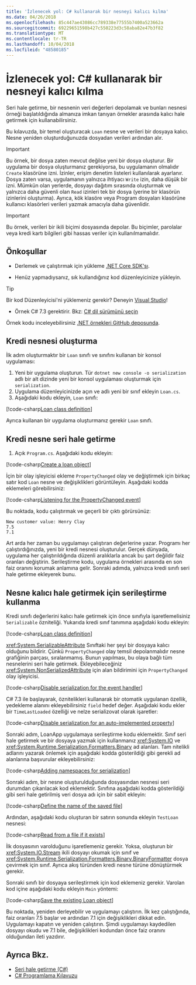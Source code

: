 ```yaml
---
title: 'İzlenecek yol: C# kullanarak bir nesneyi kalıcı kılma'
ms.date: 04/26/2018
ms.openlocfilehash: 85c447ae43086cc789338e77555b7400a523662a
ms.sourcegitcommit: 69229651598b427c550223d3c58aba82e47b3f82
ms.translationtype: MT
ms.contentlocale: tr-TR
ms.lasthandoff: 10/04/2018
ms.locfileid: "48580185"
---
```

# <a name="walkthrough-persisting-an-object-using-c"></a>İzlenecek yol: C# kullanarak bir nesneyi kalıcı kılma #

Seri hale getirme, bir nesnenin veri değerleri depolamak ve bunları nesnesi örneği başlatıldığında almanıza imkan tanıyan örnekler arasında kalıcı hale getirmek için kullanabilirsiniz.

Bu kılavuzda, bir temel oluşturacak `Loan` nesne ve verileri bir dosyaya kalıcı. Nesne yeniden oluşturduğunuzda dosyadan verileri ardından alır.

> [!IMPORTANT]
> Bu örnek, bir dosya zaten mevcut değilse yeni bir dosya oluşturur. Bir uygulama bir dosya oluşturmanız gerekiyorsa, bu uygulamanın olmalıdır `Create` klasörüne izni. İzinler, erişim denetim listeleri kullanılarak ayarlanır. Dosya zaten varsa, uygulamanın yalnızca ihtiyacı `Write` izin, daha düşük bir izni. Mümkün olan yerlerde, dosyayı dağıtım sırasında oluşturmak ve yalnızca daha güvenli olan `Read` izinleri tek bir dosya (yerine bir klasörün izinlerini oluşturma). Ayrıca, kök klasöre veya Program dosyaları klasörüne kullanıcı klasörleri verileri yazmak amacıyla daha güvenlidir.

> [!IMPORTANT]
> Bu örnek, verileri bir ikili biçimi dosyasında depolar. Bu biçimler, parolalar veya kredi kartı bilgileri gibi hassas veriler için kullanılmamalıdır.

## <a name="prerequisites"></a>Önkoşullar

* Derlemek ve çalıştırmak için yükleme [.NET Core SDK'sı](https://www.microsoft.com/net/core).

* Henüz yapmadıysanız, sık kullandığınız kod düzenleyicinize yükleyin.

> [!TIP]
> Bir kod Düzenleyicisi'ni yüklemeniz gerekir? Deneyin [Visual Studio](https://visualstudio.com/downloads)!

* Örnek C# 7.3 gerektirir. Bkz: [C# dil sürümünü seçin](../../../language-reference/configure-language-version.md) 

Örnek kodu inceleyebilirsiniz [.NET örnekleri GitHub deposunda](https://github.com/dotnet/samples/tree/master/csharp/serialization).

## <a name="creating-the-loan-object"></a>Kredi nesnesi oluşturma

İlk adım oluşturmaktır bir `Loan` sınıfı ve sınıfını kullanan bir konsol uygulaması:

1. Yeni bir uygulama oluşturun. Tür `dotnet new console -o serialization` adlı bir alt dizinde yeni bir konsol uygulaması oluşturmak için `serialization`.
1. Uygulama düzenleyicinizde açın ve adlı yeni bir sınıf ekleyin `Loan.cs`.
1. Aşağıdaki kodu ekleyin, `Loan` sınıfı:

[!code-csharp[Loan class definition](../../../../../samples/csharp/serialization/Loan.cs#1)]

Ayrıca kullanan bir uygulama oluşturmanız gerekir `Loan` sınıfı.

## <a name="serialize-the-loan-object"></a>Kredi nesne seri hale getirme

1. Açık `Program.cs`. Aşağıdaki kodu ekleyin:

[!code-csharp[Create a loan object](../../../../../samples/csharp/serialization/Program.cs#1)]

İçin bir olay işleyicisi ekleme `PropertyChanged` olay ve değiştirmek için birkaç satır kod `Loan` nesne ve değişiklikleri görüntüleyin. Aşağıdaki kodda eklemeleri görebilirsiniz:

[!code-csharp[Listening for the PropertyChanged event](../../../../../samples/csharp/serialization/Program.cs#2)]

Bu noktada, kodu çalıştırmak ve geçerli bir çıktı görürsünüz:

```console
New customer value: Henry Clay
7.5
7.1
```

Art arda her zaman bu uygulamayı çalıştıran değerlerine yazar. Programı her çalıştırdığınızda, yeni bir kredi nesnesi oluşturulur. Gerçek dünyada, uygulama her çalıştırıldığında düzenli aralıklarla ancak bu şart değildir faiz oranları değiştirin. Serileştirme kodu, uygulama örnekleri arasında en son faiz oranını korumak anlamına gelir. Sonraki adımda, yalnızca kredi sınıfı seri hale getirme ekleyerek bunu.

## <a name="using-serialization-to-persist-the-object"></a>Nesne kalıcı hale getirmek için serileştirme kullanma

Kredi sınıfı değerlerini kalıcı hale getirmek için önce sınıfıyla işaretlemelisiniz `Serializable` özniteliği. Yukarıda kredi sınıf tanımına aşağıdaki kodu ekleyin:

[!code-csharp[Loan class definition](../../../../../samples/csharp/serialization/Loan.cs#2)]

<xref:System.SerializableAttribute> Sınıftaki her şeyi bir dosyaya kalıcı olduğunu bildirir. Çünkü `PropertyChanged` olay temsil depolanmalıdır nesne grafiğinin parçası, sıralanmamış. Bunun yapılması, bu olaya bağlı tüm nesnelerini seri hale getirmek. Ekleyebileceğiniz <xref:System.NonSerializedAttribute> için alan bildirimini için `PropertyChanged` olay işleyicisi.

[!code-csharp[Disable serialization for the event handler](../../../../../samples/csharp/serialization/Loan.cs#3)]

C# 7.3 ile başlayarak, öznitelikleri kullanarak bir otomatik uygulanan özellik, yedekleme alanını ekleyebilirsiniz `field` hedef değer. Aşağıdaki kodu ekler bir `TimeLastLoaded` özelliği ve nelze serializovat olarak işaretler:

[!code-csharp[Disable serialization for an auto-implemented property](../../../../../samples/csharp/serialization/Loan.cs#4)]

Sonraki adım, LoanApp uygulamaya serileştirme kodu eklemektir. Sınıf seri hale getirmek ve bir dosyaya yazmak için kullanmanız <xref:System.IO> ve <xref:System.Runtime.Serialization.Formatters.Binary> ad alanları. Tam nitelikli adlarını yazarak önlemek için aşağıdaki kodda gösterildiği gibi gerekli ad alanlarına başvurular ekleyebilirsiniz:

[!code-csharp[Adding namespaces for serialization](../../../../../samples/csharp/serialization/Program.cs#3)]

Sonraki adım, bir nesne oluşturulduğunda dosyasından nesnesi seri durumdan çıkarılacak kod eklemektir. Sınıfına aşağıdaki kodda gösterildiği gibi seri hale getirilmiş veri dosya adı için bir sabit ekleyin:

[!code-csharp[Define the name of the saved file](../../../../../samples/csharp/serialization/Program.cs#4)]

Ardından, aşağıdaki kodu oluşturan bir satırın sonunda ekleyin `TestLoan` nesnesi:

[!code-csharp[Read from a file if it exists](../../../../../samples/csharp/serialization/Program.cs#5)]

İlk dosyasının varolduğunu işaretlemeniz gerekir. Yoksa, oluşturun bir <xref:System.IO.Stream> ikili dosyayı okumak için sınıf ve <xref:System.Runtime.Serialization.Formatters.Binary.BinaryFormatter> dosya çevirmek için sınıf. Ayrıca akış türünden kredi nesne türüne dönüştürmek gerekir.

Sonraki sınıfı bir dosyaya serileştirmek için kod eklemeniz gerekir. Varolan kod içine aşağıdaki kodu ekleyin `Main` yöntemi:

[!code-csharp[Save the existing Loan object](../../../../../samples/csharp/serialization/Program.cs#6)]

Bu noktada, yeniden derleyebilir ve uygulamayı çalıştırın. İlk kez çalıştığında, faiz oranları 7.5 başlar ve ardından 7.1 için değişiklikleri dikkat edin. Uygulamayı kapatın ve yeniden çalıştırın. Şimdi uygulamayı kaydedilen dosyayı okudu ve 7.1 bile, değişiklikleri kodundan önce faiz oranını olduğundan ileti yazdırır.

## <a name="see-also"></a>Ayrıca Bkz.

- [Seri hale getirme (C#)](index.md)  
- [C# Programlama Kılavuzu](../..//index.md)  
